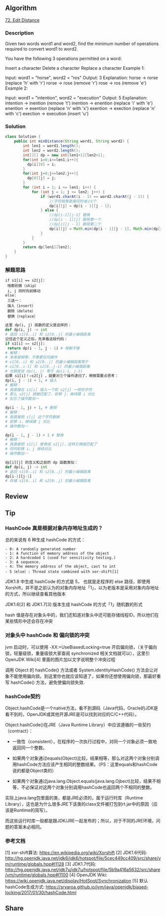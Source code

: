 ## Algorithm

[72. Edit Distance](https://leetcode.com/problems/edit-distance/)

### Description

Given two words word1 and word2, find the minimum number of operations required to convert word1 to word2.

You have the following 3 operations permitted on a word:

Insert a character
Delete a character
Replace a character
Example 1:

Input: word1 = "horse", word2 = "ros"
Output: 3
Explanation:
horse -> rorse (replace 'h' with 'r')
rorse -> rose (remove 'r')
rose -> ros (remove 'e')
Example 2:

Input: word1 = "intention", word2 = "execution"
Output: 5
Explanation:
intention -> inention (remove 't')
inention -> enention (replace 'i' with 'e')
enention -> exention (replace 'n' with 'x')
exention -> exection (replace 'n' with 'c')
exection -> execution (insert 'u')

### Solution

```Java
class Solution {
    public int minDistance(String word1, String word2) {
        int len1 = word1.length();
        int len2 = word2.length();
        int[][] dp = new int[len1+1][len2+1];
        for(int i=0;i<=len1;i++){
          dp[i][0] = i;
        }
        for(int j=0;j<=len2;j++){
          dp[0][j] = j;
        }
        for (int i = 1; i <= len1; i++) {
            for (int j = 1; j <= len2; j++) {
                if (word1.charAt(i - 1) == word2.charAt(j - 1)) {
                    //字符相等直接同时减小1个
                    dp[i][j] = dp[i - 1][j - 1];
                } else {
                    //dp[i-1][j-1] 替换
                    //dp[i - 1][j] 删除第一个
                    //dp[i][j - 1] 删除第二个
                    dp[i][j] = Math.min(dp[i - 1][j - 1], Math.min(dp[i - 1][j], dp[i][j - 1])) + 1;
                }
            }
        }
        return dp[len1][len2];
    }
}
```


### 解题思路

```
if s1[i] == s2[j]:
 啥都别做（skip）
 i, j 同时向前移动
else:
 三选一：
 插入（insert）
 删除（delete）
 替换（replace）
```

```python
这里 dp(i, j) 函数的定义是这样的：
def dp(i, j) -> int
# 返回 s1[0..i] 和 s2[0..j] 的最小编辑距离
记住这个定义之后，先来看这段代码：
if s1[i] == s2[j]:
 return dp(i - 1, j - 1) # 啥都不做
# 解释：
# 本来就相等，不需要任何操作
# s1[0..i] 和 s2[0..j] 的最小编辑距离等于
# s1[0..i-1] 和 s2[0..j-1] 的最小编辑距离
# 也就是说 dp(i, j) 等于 dp(i-1, j-1)
如果 s1[i]！=s2[j] ，就要对三个操作递归了，稍微需要点思考：
dp(i, j - 1) + 1, # 插入
# 解释：
# 我直接在 s1[i] 插入一个和 s2[j] 一样的字符
# 那么 s2[j] 就被匹配了，前移 j，继续跟 i 对比
# 别忘了操作数加一

dp(i - 1, j) + 1, # 删除
# 解释：
# 我直接把 s[i] 这个字符删掉
# 前移 i，继续跟 j 对比
# 操作数加一

dp(i - 1, j - 1) + 1 # 替换
# 解释：
# 我直接把 s1[i] 替换成 s2[j]，这样它俩就匹配了
# 同时前移 i，j 继续对比
# 操作数加一
```

```python
dp[i][j] 的含义和之前的 dp 函数类似：
def dp(i, j) -> int
# 返回 s1[0..i] 和 s2[0..j] 的最小编辑距离
dp[i-1][j-1]
# 存储 s1[0..i] 和 s2[0..j] 的最小编辑距离
```

## Review



## Tip

### HashCode 真是根据对象内存地址生成的？

总的来说有 6 种生成 hashCode 的方式：
```
- 0: A randomly generated number
- 1: A function of memory address of the object
- 2: A hardcoded 1 (used for sensitivity testing.)
- 3: A sequence.
- 4: The memory address of the object, cast to int
- 5（else）: Thread state combined with xor-shift[1]
```

JDK1.8 中生成 hashCode 的方式是 5， 也就是走程序的 else 路径，即使用 Xorshift，并不是之前认为的对象内存地址「1」，以为老版本是采用对象内存地址的方式，所以继续查看其他版本

JDK1.6[2] 和 JDK1.7[3] 版本生成 hashCode 的方式「1」随机数的形式

hash 值是存在对象头中的，我们还知道对象头中还可能存储线程ID，所以他们在某些情形中还会存在冲突

### 对象头中 hashCode 和 偏向锁的冲突

jvm 启动时，可以使用 -XX:+UseBiasedLocking=true 开启偏向锁，（关于偏向锁，轻量级锁，重量级锁大家查阅 synchronized 相关文档就可以），这里引 OpenJDK Wiki[4] 里面的图片加以文字说明整个冲突过程

调用 Object 的 hashCode() 方法或者 System.identityHashCode() 方法会让对象不能使用偏向锁。到这里你也就应该知道了，如果你还想使用偏向锁，那最好重写 hashCode() 方法，避免使偏向锁失效.

### hashCode契约

Object.hashCode是一个native方法，看不到源码（Java代码，Oracle的JDK是看不到的，OpenJDK或其他开源JRE是可以找到对应的C/C++代码）。

Object.hashCode()在JRE（Java Runtime Library）中应该遵循的一些契约（contract）：

- 一致性（consistent），在程序的一次执行过程中，对同一个对象必须一致地返回同一个整数。

- 如果两个对象通过equals(Object)比较，结果相等，那么对这两个对象分别调用hashCode方法应该产生相同的整数结果。（PS：这里equals和hashCode说的都是Object类的）

- 如果两个对象通过java.lang.Object.equals(java.lang.Ojbect)比较，结果不相等，不必保证对这两个对象分别调用hashCode也返回两个不相同的整数。

实际上java.lang包里面的类，都是JRE必须的，属于运行时库（Runtime Library），这也是为什么很多JRE下该类的class文件被打包到rt.jar中的原因（应该是Runtime的简写）。

而这些运行时库一般都是跟JDK/JRE一起发布的；所以，对于不同的JRE环境，问题的答案未必相同。

### 参考文档

[1]
xor-shift算法: https://en.wikipedia.org/wiki/Xorshift
[2]
JDK1.6代码: http://hg.openjdk.java.net/jdk6/jdk6/hotspot/file/5cec449cc409/src/share/vm/runtime/globals.hpp#l1128
[3]
JDK1.7代码: http://hg.openjdk.java.net/jdk7u/jdk7u/hotspot/file/5b9a416a5632/src/share/vm/runtime/globals.hpp#l1100
[4]
OpenJDK Wiki: https://wiki.openjdk.java.net/display/HotSpot/Synchronization
[5]
默认hashCode生成方式: https://srvaroa.github.io/jvm/java/openjdk/biased-locking/2017/01/30/hashCode.html

## Share
